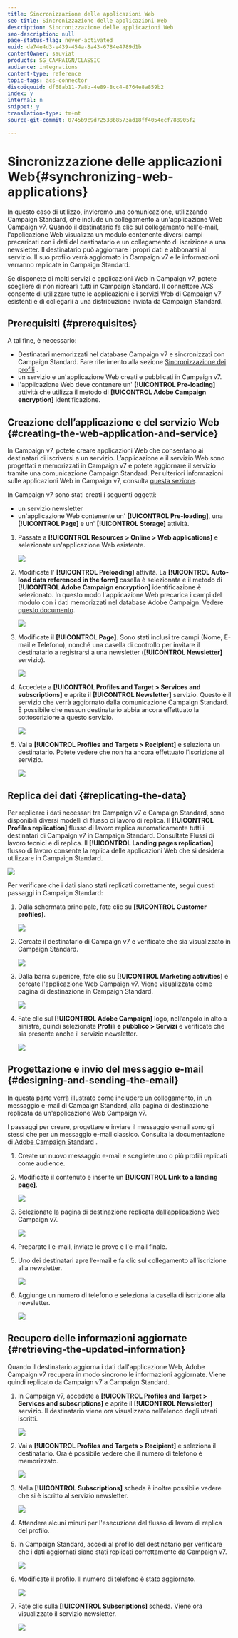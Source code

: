```yaml
---
title: Sincronizzazione delle applicazioni Web
seo-title: Sincronizzazione delle applicazioni Web
description: Sincronizzazione delle applicazioni Web
seo-description: null
page-status-flag: never-activated
uuid: da74e4d3-e439-454a-8a43-6784e4789d1b
contentOwner: sauviat
products: SG_CAMPAIGN/CLASSIC
audience: integrations
content-type: reference
topic-tags: acs-connector
discoiquuid: df68ab11-7a8b-4e89-8cc4-8764e8a859b2
index: y
internal: n
snippet: y
translation-type: tm+mt
source-git-commit: 0745b9c9d72538b8573ad18ff4054ecf788905f2

---
```



# Sincronizzazione delle applicazioni Web{#synchronizing-web-applications}

In questo caso di utilizzo, invieremo una comunicazione, utilizzando Campaign Standard, che include un collegamento a un&#39;applicazione Web Campaign v7. Quando il destinatario fa clic sul collegamento nell&#39;e-mail, l&#39;applicazione Web visualizza un modulo contenente diversi campi precaricati con i dati del destinatario e un collegamento di iscrizione a una newsletter. Il destinatario può aggiornare i propri dati e abbonarsi al servizio. Il suo profilo verrà aggiornato in Campaign v7 e le informazioni verranno replicate in Campaign Standard.

Se disponete di molti servizi e applicazioni Web in Campaign v7, potete scegliere di non ricrearli tutti in Campaign Standard. Il connettore ACS consente di utilizzare tutte le applicazioni e i servizi Web di Campaign v7 esistenti e di collegarli a una distribuzione inviata da Campaign Standard.

## Prerequisiti {#prerequisites}

A tal fine, è necessario:

* Destinatari memorizzati nel database Campaign v7 e sincronizzati con Campaign Standard. Fare riferimento alla sezione [Sincronizzazione dei profili](../../integrations/using/synchronizing-profiles.md) .
* un servizio e un&#39;applicazione Web creati e pubblicati in Campaign v7.
* l&#39;applicazione Web deve contenere un&#39; **[!UICONTROL Pre-loading]** attività che utilizza il metodo di **[!UICONTROL Adobe Campaign encryption]** identificazione.

## Creazione dell’applicazione e del servizio Web {#creating-the-web-application-and-service}

In Campaign v7, potete creare applicazioni Web che consentano ai destinatari di iscriversi a un servizio. L’applicazione e il servizio Web sono progettati e memorizzati in Campaign v7 e potete aggiornare il servizio tramite una comunicazione Campaign Standard. Per ulteriori informazioni sulle applicazioni Web in Campaign v7, consulta [questa sezione](../../web/using/adding-fields-to-a-web-form.md#subscription-checkboxes).

In Campaign v7 sono stati creati i seguenti oggetti:

* un servizio newsletter
* un&#39;applicazione Web contenente un&#39; **[!UICONTROL Pre-loading]**, una **[!UICONTROL Page]** e un&#39; **[!UICONTROL Storage]** attività.

1. Passate a **[!UICONTROL Resources > Online > Web applications]** e selezionate un&#39;applicazione Web esistente.

   ![](assets/acs_connect_lp_2.png)

1. Modificate l&#39; **[!UICONTROL Preloading]** attività. La **[!UICONTROL Auto-load data referenced in the form]** casella è selezionata e il metodo di **[!UICONTROL Adobe Campaign encryption]** identificazione è selezionato. In questo modo l&#39;applicazione Web precarica i campi del modulo con i dati memorizzati nel database Adobe Campaign. Vedere [questo documento](../../web/using/publishing-a-web-form.md#pre-loading-the-form-data).

   ![](assets/acs_connect_lp_4.png)

1. Modificate il **[!UICONTROL Page]**. Sono stati inclusi tre campi (Nome, E-mail e Telefono), nonché una casella di controllo per invitare il destinatario a registrarsi a una newsletter (**[!UICONTROL Newsletter]** servizio).

   ![](assets/acs_connect_lp_3.png)

1. Accedete a **[!UICONTROL Profiles and Target > Services and subscriptions]** e aprite il **[!UICONTROL Newsletter]** servizio. Questo è il servizio che verrà aggiornato dalla comunicazione Campaign Standard. È possibile che nessun destinatario abbia ancora effettuato la sottoscrizione a questo servizio.

   ![](assets/acs_connect_lp_5.png)

1. Vai a **[!UICONTROL Profiles and Targets > Recipient]** e seleziona un destinatario. Potete vedere che non ha ancora effettuato l’iscrizione al servizio.

   ![](assets/acs_connect_lp_6.png)

## Replica dei dati {#replicating-the-data}

Per replicare i dati necessari tra Campaign v7 e Campaign Standard, sono disponibili diversi modelli di flusso di lavoro di replica. Il **[!UICONTROL Profiles replication]** flusso di lavoro replica automaticamente tutti i destinatari di Campaign v7 in Campaign Standard. Consultate Flussi di lavoro [](../../integrations/using/acs-connector-principles-and-data-cycle.md#technical-and-replication-workflows)tecnici e di replica. Il **[!UICONTROL Landing pages replication]** flusso di lavoro consente la replica delle applicazioni Web che si desidera utilizzare in Campaign Standard.

![](assets/acs_connect_lp_1.png)

Per verificare che i dati siano stati replicati correttamente, segui questi passaggi in Campaign Standard:

1. Dalla schermata principale, fate clic su **[!UICONTROL Customer profiles]**.

   ![](assets/acs_connect_lp_7.png)

1. Cercate il destinatario di Campaign v7 e verificate che sia visualizzato in Campaign Standard.

   ![](assets/acs_connect_lp_8.png)

1. Dalla barra superiore, fate clic su **[!UICONTROL Marketing activities]** e cercate l&#39;applicazione Web Campaign v7. Viene visualizzata come pagina di destinazione in Campaign Standard.

   ![](assets/acs_connect_lp_9.png)

1. Fate clic sul **[!UICONTROL Adobe Campaign]** logo, nell’angolo in alto a sinistra, quindi selezionate **Profili e pubblico > Servizi** e verificate che sia presente anche il servizio newsletter.

   ![](assets/acs_connect_lp_10.png)

## Progettazione e invio del messaggio e-mail {#designing-and-sending-the-email}

In questa parte verrà illustrato come includere un collegamento, in un messaggio e-mail di Campaign Standard, alla pagina di destinazione replicata da un&#39;applicazione Web Campaign v7.

I passaggi per creare, progettare e inviare il messaggio e-mail sono gli stessi che per un messaggio e-mail classico. Consulta la documentazione di [Adobe Campaign Standard](https://helpx.adobe.com/support/campaign/standard.html) .

1. Create un nuovo messaggio e-mail e scegliete uno o più profili replicati come audience.
1. Modificate il contenuto e inserite un **[!UICONTROL Link to a landing page]**.

   ![](assets/acs_connect_lp_12.png)

1. Selezionate la pagina di destinazione replicata dall’applicazione Web Campaign v7.

   ![](assets/acs_connect_lp_13.png)

1. Preparate l&#39;e-mail, inviate le prove e l&#39;e-mail finale.
1. Uno dei destinatari apre l’e-mail e fa clic sul collegamento all’iscrizione alla newsletter.

   ![](assets/acs_connect_lp_14.png)

1. Aggiunge un numero di telefono e seleziona la casella di iscrizione alla newsletter.

   ![](assets/acs_connect_lp_15.png)

## Recupero delle informazioni aggiornate {#retrieving-the-updated-information}

Quando il destinatario aggiorna i dati dall&#39;applicazione Web, Adobe Campaign v7 recupera in modo sincrono le informazioni aggiornate. Viene quindi replicato da Campaign v7 a Campaign Standard.

1. In Campaign v7, accedete a **[!UICONTROL Profiles and Target > Services and subscriptions]** e aprite il **[!UICONTROL Newsletter]** servizio. Il destinatario viene ora visualizzato nell’elenco degli utenti iscritti.

   ![](assets/acs_connect_lp_16.png)

1. Vai a **[!UICONTROL Profiles and Targets > Recipient]** e seleziona il destinatario. Ora è possibile vedere che il numero di telefono è memorizzato.

   ![](assets/acs_connect_lp_17.png)

1. Nella **[!UICONTROL Subscriptions]** scheda è inoltre possibile vedere che si è iscritto al servizio newsletter.

   ![](assets/acs_connect_lp_18.png)

1. Attendere alcuni minuti per l&#39;esecuzione del flusso di lavoro di replica del profilo.
1. In Campaign Standard, accedi al profilo del destinatario per verificare che i dati aggiornati siano stati replicati correttamente da Campaign v7.

   ![](assets/acs_connect_lp_19.png)

1. Modificate il profilo. Il numero di telefono è stato aggiornato.

   ![](assets/acs_connect_lp_20.png)

1. Fate clic sulla **[!UICONTROL Subscriptions]** scheda. Viene ora visualizzato il servizio newsletter.

   ![](assets/acs_connect_lp_21.png)


